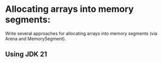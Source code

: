 # Allocating arrays into memory segments:
Write several approaches for allocating arrays into memory segments (via Arena and MemorySegment).

## Using JDK 21